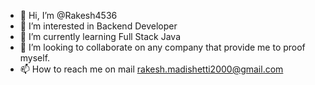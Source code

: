 - 👋 Hi, I’m @Rakesh4536
- 👀 I’m interested in Backend Developer
- 🌱 I’m currently learning Full Stack Java
- 💞️ I’m looking to collaborate on any company that provide me to proof myself.
- 📫 How to reach me on mail rakesh.madishetti2000@gmail.com

<!---
Rakesh4536/Rakesh4536 is a ✨ special ✨ repository because its `README.md` (this file) appears on your GitHub profile.
You can click the Preview link to take a look at your changes.
--->
